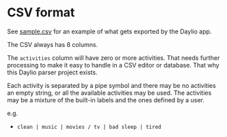 

# CSV format

See [sample.csv](/dayliopy/sample.csv) for an example of what gets exported by the Daylio app.

The CSV always has 8 columns.

The `activities` column will have zero or more activities. That needs further processing to make it easy to handle in a CSV editor or database. That why this Daylio parser project exists.

Each activity is separated by a pipe symbol and there may be no activities an empty string, or all the available activities may be used. The activities may be a mixture of the built-in labels and the ones defined by a user.

e.g.

- `clean | music | movies / tv | bad sleep | tired`

